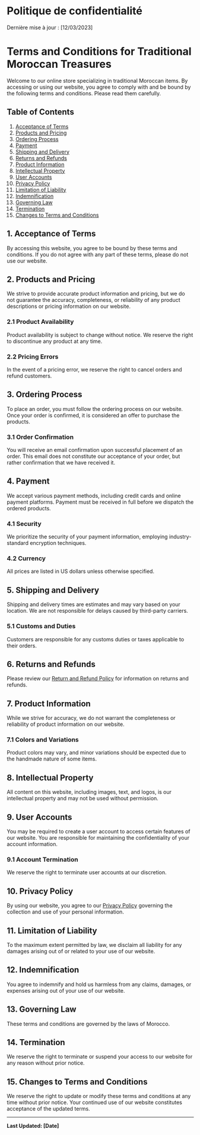 # Politique de confidentialité
Dernière mise à jour : [12/03/2023]

# Terms and Conditions for Traditional Moroccan Treasures

Welcome to our online store specializing in traditional Moroccan items. By accessing or using our website, you agree to comply with and be bound by the following terms and conditions. Please read them carefully.

## Table of Contents
1. [Acceptance of Terms](#acceptance-of-terms)
2. [Products and Pricing](#products-and-pricing)
3. [Ordering Process](#ordering-process)
4. [Payment](#payment)
5. [Shipping and Delivery](#shipping-and-delivery)
6. [Returns and Refunds](#returns-and-refunds)
7. [Product Information](#product-information)
8. [Intellectual Property](#intellectual-property)
9. [User Accounts](#user-accounts)
10. [Privacy Policy](#privacy-policy)
11. [Limitation of Liability](#limitation-of-liability)
12. [Indemnification](#indemnification)
13. [Governing Law](#governing-law)
14. [Termination](#termination)
15. [Changes to Terms and Conditions](#changes-to-terms-and-conditions)

## 1. Acceptance of Terms
By accessing this website, you agree to be bound by these terms and conditions. If you do not agree with any part of these terms, please do not use our website.

## 2. Products and Pricing
We strive to provide accurate product information and pricing, but we do not guarantee the accuracy, completeness, or reliability of any product descriptions or pricing information on our website.

### 2.1 Product Availability
Product availability is subject to change without notice. We reserve the right to discontinue any product at any time.

### 2.2 Pricing Errors
In the event of a pricing error, we reserve the right to cancel orders and refund customers.

## 3. Ordering Process
To place an order, you must follow the ordering process on our website. Once your order is confirmed, it is considered an offer to purchase the products.

### 3.1 Order Confirmation
You will receive an email confirmation upon successful placement of an order. This email does not constitute our acceptance of your order, but rather confirmation that we have received it.

## 4. Payment
We accept various payment methods, including credit cards and online payment platforms. Payment must be received in full before we dispatch the ordered products.

### 4.1 Security
We prioritize the security of your payment information, employing industry-standard encryption techniques.

### 4.2 Currency
All prices are listed in US dollars unless otherwise specified.

## 5. Shipping and Delivery
Shipping and delivery times are estimates and may vary based on your location. We are not responsible for delays caused by third-party carriers.

### 5.1 Customs and Duties
Customers are responsible for any customs duties or taxes applicable to their orders.

## 6. Returns and Refunds
Please review our [Return and Refund Policy](#) for information on returns and refunds.

## 7. Product Information
While we strive for accuracy, we do not warrant the completeness or reliability of product information on our website.

### 7.1 Colors and Variations
Product colors may vary, and minor variations should be expected due to the handmade nature of some items.

## 8. Intellectual Property
All content on this website, including images, text, and logos, is our intellectual property and may not be used without permission.

## 9. User Accounts
You may be required to create a user account to access certain features of our website. You are responsible for maintaining the confidentiality of your account information.

### 9.1 Account Termination
We reserve the right to terminate user accounts at our discretion.

## 10. Privacy Policy
By using our website, you agree to our [Privacy Policy](#) governing the collection and use of your personal information.

## 11. Limitation of Liability
To the maximum extent permitted by law, we disclaim all liability for any damages arising out of or related to your use of our website.

## 12. Indemnification
You agree to indemnify and hold us harmless from any claims, damages, or expenses arising out of your use of our website.

## 13. Governing Law
These terms and conditions are governed by the laws of Morocco.

## 14. Termination
We reserve the right to terminate or suspend your access to our website for any reason without prior notice.

## 15. Changes to Terms and Conditions
We reserve the right to update or modify these terms and conditions at any time without prior notice. Your continued use of our website constitutes acceptance of the updated terms.

---

**Last Updated: [Date]**
